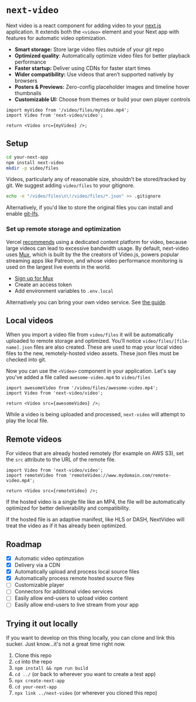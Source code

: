 # `next-video`

Next video is a react component for adding video to your [next.js](https://github.com/vercel/next.js) application. It extends both the `<video>` element and your Next app with features for automatic video optimization.

- **Smart storage:** Store large video files outside of your git repo
- **Optimized quality**: Automatically optimize video files for better playback performance
- **Faster startup:** Deliver using CDNs for faster start times
- **Wider compatibility:** Use videos that aren’t supported natively by browsers
- **Posters & Previews:** Zero-config placeholder images and timeline hover thumbnails
- **Customizable UI:** Choose from themes or build your own player controls

```tsx
import myVideo from '/video/files/myVideo.mp4';
import Video from 'next-video/video';

return <Video src={myVideo} />;
```

## Setup

```bash
cd your-next-app
npm install next-video
mkdir -p video/files
```

Videos, particularly any of reasonable size, shouldn't be stored/tracked by git. We suggest adding `video/files` to your gitignore.

```bash
echo -e "/video/files\n\!/video/files/*.json" >> .gitignore
```

Alternatively, if you'd like to store the original files you can install and enable [git-lfs](https://git-lfs.github.com/).

### Set up remote storage and optimization

Vercel [recommends](https://vercel.com/guides/best-practices-for-hosting-videos-on-vercel-nextjs-mp4-gif) using a dedicated content platform for video, because large videos can lead to excessive bandwidth usage. By default, next-video uses [Mux](https://mux.com), which is built by the the creators of Video.js, powers popular streaming apps like Patreon, and whose video performance monitoring is used on the largest live events in the world.

- [Sign up for Mux](https://dashboard.mux.com/signup)
- Create an access token
- Add environment variables to `.env.local`

Alternatively you can bring your own video service. See [the guide](asdf.com).

## Local videos

When you import a video file from `video/files` it will be automatically uploaded to remote storage and optimized. You'll notice `video/files/[file-name].json` files are also created. These are used to map your local video files to the new, remotely-hosted video assets. These json files must be checked into git.

Now you can use the `<Video>` component in your application. Let's say you've added a file called `awesome-video.mp4` to `video/files`

```tsx
import awesomeVideo from '/video/files/awesome-video.mp4';
import Video from 'next-video/video';

return <Video src={awesomeVideo} />;
```

While a video is being uploaded and processed, `next-video` will attempt to play the local file.

## Remote videos

For videos that are already hosted remotely (for example on AWS S3), set the `src` attribute to the URL of the remote file.

```tsx
import Video from 'next-video/video';
import remoteVideo from 'remoteVideo://www.mydomain.com/remote-video.mp4';

return <Video src={remoteVideo} />;
```

If the hosted video is a single file like an MP4, the file will be automatically optimized for better deliverability and compatibility.

If the hosted file is an adaptive manifest, like HLS or DASH, NextVideo will treat the video as if it has already been optimized.

## Roadmap

- [x] Automatic video optimzation
- [x] Delivery via a CDN
- [x] Automatically upload and process local source files
- [x] Automatically process remote hosted source files
- [ ] Customizable player
- [ ] Connectors for additional video services
- [ ] Easily allow end-users to upload video content
- [ ] Easily allow end-users to live stream from your app

## Trying it out locally

If you want to develop on this thing locally, you can clone and link this sucker. Just know...it's not a great time right now.

1. Clone this repo
1. `cd` into the repo
1. `npm install && npm run build`
1. `cd ../` (or back to wherever you want to create a test app)
1. `npx create-next-app`
1. `cd your-next-app`
1. `npx link ../next-video` (or wherever you cloned this repo)

